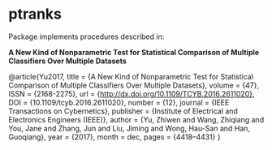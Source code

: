 # ptranks

Package implements procedures described in:

__A New Kind of Nonparametric Test for Statistical Comparison of Multiple Classifiers Over Multiple Datasets__

@article{Yu2017,
  title = {A New Kind of Nonparametric Test for Statistical Comparison of Multiple Classifiers Over Multiple Datasets},
  volume = {47},
  ISSN = {2168-2275},
  url = {http://dx.doi.org/10.1109/TCYB.2016.2611020},
  DOI = {10.1109/tcyb.2016.2611020},
  number = {12},
  journal = {IEEE Transactions on Cybernetics},
  publisher = {Institute of Electrical and Electronics Engineers (IEEE)},
  author = {Yu,  Zhiwen and Wang,  Zhiqiang and You,  Jane and Zhang,  Jun and Liu,  Jiming and Wong,  Hau-San and Han,  Guoqiang},
  year = {2017},
  month = dec,
  pages = {4418–4431}
}
